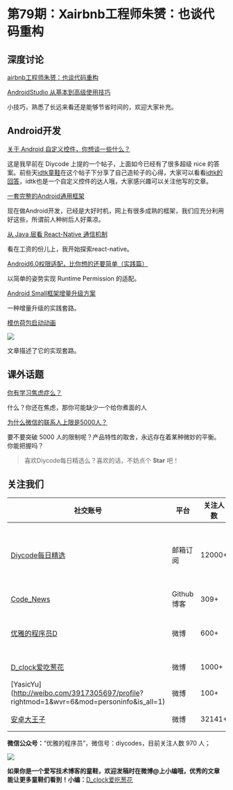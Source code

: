 # 第79期：Xairbnb工程师朱赟：也谈代码重构

## 深度讨论

[	airbnb工程师朱赟：也谈代码重构 ](http://www.diycode.cc/news/1134)


[AndroidStudio 从基本到高级使用技巧](http://www.diycode.cc/topics/294)

小技巧，熟悉了长远来看还是能够节省时间的，欢迎大家补充。

## Android开发

[关于 Android 自定义控件，你想谈一些什么？](http://www.diycode.cc/topics/81)

这是我早前在 Diycode 上提的一个帖子，上面如今已经有了很多超级 nice 的答案。前些天[idtk童鞋](http://www.diycode.cc/idtkma)在这个帖子下分享了自己造轮子的心得，大家可以看看[idtk的回答](http://www.diycode.cc/idtkma/replies)，idtk也是一个自定义控件的达人哦，大家感兴趣可以关注他写的文章。

[一套完整的Android通用框架](http://wuxiaolong.me/2016/09/07/MyAndroidLibrary/)

现在做Android开发，已经是大好时机，网上有很多成熟的框架，我们应充分利用好这些，所谓前人种树后人好乘凉。

[从 Java 层看 React-Native 通信机制](http://gold.xitu.io/post/57d4e67fda2f600059f48e11)

看在工资的份儿上，我开始探索react-native。

[Android6.0权限适配，比你想的还要简单（实践篇）](http://xdeveloper.cn/android6-0quan-xian-gua-pei-bi-ni-xiang-de-huan-yao-jian-dan-2/)

以简单的姿势实现 Runtime Permission 的适配。

[Android Small框架增量升级方案](http://blog.csdn.net/u013022222/article/details/52268526)

一种增量升级的实践套路。

[模仿荷包启动动画](http://www.jianshu.com/p/50c358e2155a)

![](http://upload-images.jianshu.io/upload_images/1546230-b22da96917959983.gif?imageMogr2/auto-orient/strip)

文章描述了它的实现套路。

## 课外话题

[你有学习焦虑症么？](http://mp.weixin.qq.com/s?__biz=MjM5ODQ2MDIyMA==&mid=2650712633&idx=1&sn=84c23575315c7b714f22087ecfaba68a&scene=1&srcid=0912k58qyN7t3mf2Rk9EwRua#wechat_redirect)

什么？你还在焦虑，那你可能缺少一个给你煮面的人

[为什么微信的联系人上限是5000人？](http://mp.weixin.qq.com/s?__biz=MjM5ODQ2MDIyMA==&mid=2650712637&idx=1&sn=f5843dedcfca5ccda9f5af0b10cc8cf8&scene=1&srcid=0912Q3UJ25XOt4sx3k2xv6dH#wechat_redirect)

要不要突破 5000 人的限制呢？产品特性的取舍，永远存在着某种微妙的平衡。你能把握吗？

> 喜欢Diycode每日精选么？喜欢的话，不妨点个 **Star** 吧！

## 关注我们

| 社交账号  |  平台  | 关注人数 | 说明 |
| -------- | -------- | -------- | -------- |
| [Diycode每日精选](http://list.qq.com/cgi-bin/qf_invite?id=d469993d2c888e971c0fbb2309c4d84256968386b126b967)|   邮箱订阅  | 12000+ | 每日分享一次Android、iOS、Swfit技术干货  |
| [Code_News](https://github.com/DiyCodes/code_news) |    Github博客  |309+ | 每日邮件推送列表  |
| [优雅的程序员D](http://weibo.com/u/5891258264) |   微博  | 600+ | 官方微博，每日分享开源信息  |
| [D_clock爱吃葱花](http://weibo.com/u/2480694892)  |   微博  | 1000+ | 日报发起人  |
|[YasicYu](http://weibo.com/3917305697/profile? rightmod=1&wvr=6&mod=personinfo&is_all=1)  |   微博  | 100+ | 日报发起人  |
|[安卓大王子](http://weibo.com/apkbus/)   |   微博  | 32141+ | 日报发起人  |



**微信公众号：**“优雅的程序员”，微信号：diycodes，目前关注人数 970 人；

![](http://upload-images.jianshu.io/upload_images/1846413-b42abfa70f909099.jpg?imageMogr2/auto-orient/strip%7CimageView2/2/w/1240)

**如果你是一个爱写技术博客的童鞋，欢迎发稿时在微博@上小编哦，优秀的文章能让更多童鞋们看到！小编：**[D_clock爱吃葱花](http://weibo.com/2480694892/profile?rightmod=1&wvr=6&mod=personinfo&is_all=1)
